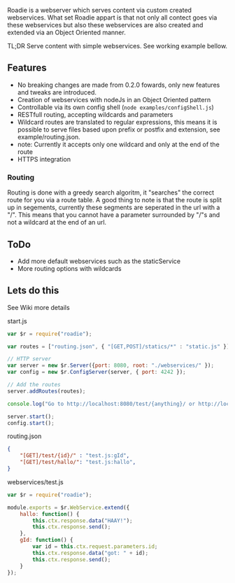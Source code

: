 Roadie is a webserver which serves content via custom created webservices.
What set Roadie appart is that not only all contect goes via these webservices but also these webservices are also created and extended via an Object Oriented manner.

TL;DR
Serve content with simple webservices. See working example bellow.

## Features
 - No breaking changes are made from 0.2.0 fowards, only new features and tweaks are introduced.
 - Creation of webservices with nodeJs in an Object Oriented pattern
 - Controllable via its own config shell (`node examples/configShell.js`)
 - RESTfull routing, accepting wildcards and parameters
  - Wildcard routes are translated to regular expressions, this means it is possible to serve files based upon prefix or postfix and extension, see example/routing.json. 
  - note: Currently it accepts only one wildcard and only at the end of the route
 - HTTPS integration

### Routing
Routing is done with a greedy search algoritm, it "searches" the correct route for you via a route
 table. A good thing to note is that the route is split up in segements, 
 currently these segments are seperated in the url with a "/". This means
 that you cannot have a parameter surrounded by "/"s and not a wildcard at the 
 end of an url.  


## ToDo
 - Add more default webservices such as the staticService
 - More routing options with wildcards

## Lets do this
See Wiki more details

start.js
```javascript
var $r = require("roadie");

var routes = ["routing.json", { "[GET,POST]/statics/*" : "static.js" }]

// HTTP server
var server = new $r.Server({port: 8080, root: "./webservices/" });
var config = new $r.ConfigServer(server, { port: 4242 });

// Add the routes
server.addRoutes(routes);

console.log("Go to http://localhost:8080/test/{anything}/ or http://localhost:8080/statics/test.html");

server.start();
config.start();
```
routing.json
```json
{
    "[GET]/test/{id}/" : "test.js:gId",
    "[GET]/test/hallo/": "test.js:hallo",
}
```
webservices/test.js
```javascript
var $r = require("roadie");

module.exports = $r.WebService.extend({
    hallo: function() { 
        this.ctx.response.data("HAAY!");
        this.ctx.response.send();
    },
    gId: function() {
        var id = this.ctx.request.parameters.id;
        this.ctx.response.data("got: " + id);
        this.ctx.response.send();
    }
});
```